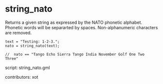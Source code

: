 string_nato
===========

Returns a given string as expressed by the NATO phonetic alphabet.
Phonetic words will be separarted by spaces. Non-alphanumeric 
characters are removed.

    text = "Testing: 1-2-3.";
    nato = string_nato(text);
    
    //  nato == "Tango Echo Sierra Tango India November Golf One Two Three"

script: string_nato.gml

contributors: xot